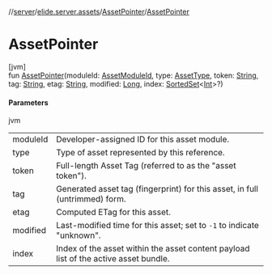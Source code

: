 //[server](../../../index.md)/[elide.server.assets](../index.md)/[AssetPointer](index.md)/[AssetPointer](-asset-pointer.md)

# AssetPointer

[jvm]\
fun [AssetPointer](-asset-pointer.md)(moduleId: [AssetModuleId](../../elide.server/index.md#-803173189%2FClasslikes%2F-1343588467), type: [AssetType](../-asset-type/index.md), token: [String](https://kotlinlang.org/api/latest/jvm/stdlib/kotlin/-string/index.html), tag: [String](https://kotlinlang.org/api/latest/jvm/stdlib/kotlin/-string/index.html), etag: [String](https://kotlinlang.org/api/latest/jvm/stdlib/kotlin/-string/index.html), modified: [Long](https://kotlinlang.org/api/latest/jvm/stdlib/kotlin/-long/index.html), index: [SortedSet](https://docs.oracle.com/javase/8/docs/api/java/util/SortedSet.html)&lt;[Int](https://kotlinlang.org/api/latest/jvm/stdlib/kotlin/-int/index.html)&gt;?)

#### Parameters

jvm

| | |
|---|---|
| moduleId | Developer-assigned ID for this asset module. |
| type | Type of asset represented by this reference. |
| token | Full-length Asset Tag (referred to as the &quot;asset token&quot;). |
| tag | Generated asset tag (fingerprint) for this asset, in full (untrimmed) form. |
| etag | Computed ETag for this asset. |
| modified | Last-modified time for this asset; set to `-1` to indicate &quot;unknown&quot;. |
| index | Index of the asset within the asset content payload list of the active asset bundle. |
